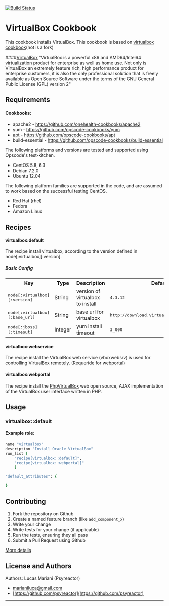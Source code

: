[![Build Status](https://travis-ci.org/psyreactor/virtualbox-cookbook.svg?branch=master)](https://travis-ci.org/psyreactor/virtualbox-cookbook)

VirtualBox Cookbook
==================

This cookbook installs VirtualBox. This cookbook is based on [virtualbox cookbook](https://github.com/jtimberman/virtualbox-cookbook)(not is a fork)

####[VirtualBox](https://www.virtualbox.org/)
"VirtualBox is a powerful x86 and AMD64/Intel64 virtualization product for enterprise as well as home use. Not only is VirtualBox an extremely feature rich, high performance product for enterprise customers, it is also the only professional solution that is freely available as Open Source Software under the terms of the GNU General Public License (GPL) version 2"

Requirements
------------
#### Cookbooks:

- apache2 - https://github.com/onehealth-cookbooks/apache2
- yum - https://github.com/opscode-cookbooks/yum
- apt - https://github.com/opscode-cookbooks/apt
- build-essential - https://github.com/opscode-cookbooks/build-essential

The following platforms and versions are tested and supported using Opscode's test-kitchen.

- CentOS 5.8, 6.3
- Debian 7.2.0
- Ubuntu 12.04


The following platform families are supported in the code, and are assumed to work based on the successful testing CentOS.


- Red Hat (rhel)
- Fedora
- Amazon Linux

Recipes
-------
#### virtualbox:default
The recipe install virtualbox, according to the version defined in node[:virtualbox][:version]. 

##### Basic Config
<table>
  <tr>
    <th>Key</th>
    <th>Type</th>
    <th>Description</th>
    <th>Default</th>
  </tr>
  <tr>
    <td><tt>node[:virtualbox][:version]</tt></td>
    <td>String</td>
    <td>version of virtualbox to install</td>
    <td><tt>4.3.12</tt></td>
  </tr>
  <tr>
    <td><tt>node[:virtualbox][:base_url]</tt></td>
    <td>String</td>
    <td>base url for virtualbox</td>
    <td><tt>http://download.virtualbox.org/virtualbox</tt></td>
  </tr>
  <tr>
    <td><tt>node[:jboss][:timeout]</tt></td>
    <td>Integer</td>
    <td>yum install timeout</td>
    <td><tt>3_000</tt></td>
  </tr>
</table>

#### virtualbox:webservice
The recipe install the VirtualBox web service (vboxwebsrv) is used for controlling VirtualBox remotely. (Requeride for webportal)

#### virtualbox:webportal
The recipe install the [PhpVirtualBox](http://sourceforge.net/projects/phpvirtualbox/) web open source, AJAX implementation of the VirtualBox user interface written in PHP.

Usage
-----
### virtualbox::default
#### Example role:

```ruby
name "virtualbox"
description "Install Oracle VirtualBox"
run_list [
    "recipe[virtualbox::default]",
    "recipe[virtualbox::webportal]"
    ]

"default_attributes": {

}

```
Contributing
------------

1. Fork the repository on Github
2. Create a named feature branch (like `add_component_x`)
3. Write your change
4. Write tests for your change (if applicable)
5. Run the tests, ensuring they all pass
6. Submit a Pull Request using Github

[More details](https://github.com/psyreactor/virtualbox-cookbook/blob/master/CONTRIBUTING.md)

License and Authors
-------------------

Authors:
Lucas Mariani (Psyreactor)
- [marianiluca@gmail.com](mailto:marianiluca@gmail.com)
- [https://github.com/psyreactor](https://github.com/psyreactor)
 
-------------------
